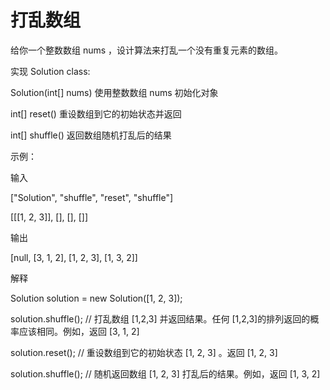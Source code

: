# 打乱数组

给你一个整数数组 nums ，设计算法来打乱一个没有重复元素的数组。

实现 Solution class:

Solution(int[] nums) 使用整数数组 nums 初始化对象

int[] reset() 重设数组到它的初始状态并返回

int[] shuffle() 返回数组随机打乱后的结果
 

示例：

输入

["Solution", "shuffle", "reset", "shuffle"]

[[[1, 2, 3]], [], [], []]

输出

[null, [3, 1, 2], [1, 2, 3], [1, 3, 2]]

解释

Solution solution = new Solution([1, 2, 3]);

solution.shuffle();    // 打乱数组 [1,2,3] 并返回结果。任何 [1,2,3]的排列返回的概率应该相同。例如，返回 [3, 1, 2]

solution.reset();      // 重设数组到它的初始状态 [1, 2, 3] 。返回 [1, 2, 3]

solution.shuffle();    // 随机返回数组 [1, 2, 3] 打乱后的结果。例如，返回 [1, 3, 2]
